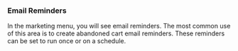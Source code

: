 ### Email Reminders

In the marketing menu, you will see email reminders. The most common use of this area is to create abandoned cart email reminders. These reminders can be set to run once or on a schedule.
